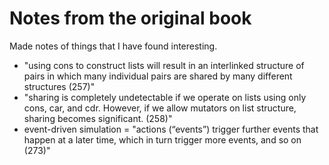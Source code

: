 # Notes from the original book

Made notes of things that I have found interesting.

* "using cons to construct lists will result in an interlinked structure of pairs in which many individual pairs are shared by many different structures (257)"
* "sharing is completely undetectable if we operate on lists using only cons, car, and cdr. However, if we allow mutators on list structure, sharing becomes significant. (258)"
* event-driven simulation = "actions (“events”) trigger further events that happen at a later time, which in turn trigger more events, and so on (273)"
